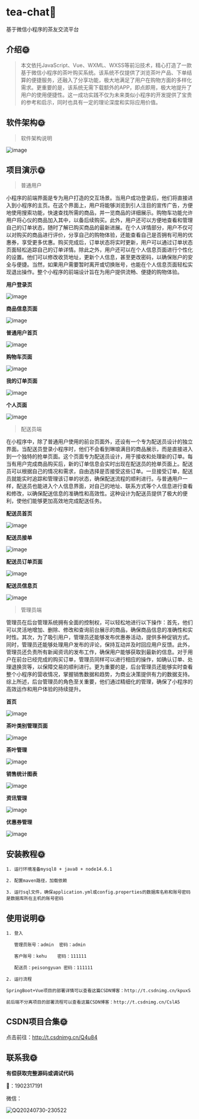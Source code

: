 # tea-chat🎂

基于微信小程序的茶友交流平台



## 介绍🌞

> 本文依托JavaScript、Vue、WXML、WXSS等前沿技术，精心打造了一款基于微信小程序的茶叶购买系统。该系统不仅提供了浏览茶叶产品、下单结算的便捷服务，还融入了分享功能，极大地满足了用户在购物方面的多样化需求。更重要的是，该系统无需下载额外的APP，即点即用，极大地提升了用户的使用便捷性。这一成功实践不仅为未来类似小程序的开发提供了宝贵的参考和启示，同时也具有一定的理论深度和实际应用价值。

## 软件架构🌞

>  软件架构说明

![image](https://github.com/luooin/tea-chat/assets/85004172/b79a9124-2dee-40b6-8f97-b4c5181bb309)



## 项目演示🌞

> 普通用户

小程序的前端界面是专为用户打造的交互场景。当用户成功登录后，他们将直接进入到小程序的主页。在这个界面上，用户将能够浏览到引人注目的宣传广告，方便地使用搜索功能，快速查找所需的商品，并一览商品的详细展示。购物车功能允许用户将心仪的商品加入其中，以备后续购买。此外，用户还可以方便地查看和管理自己的订单状态，随时了解已购买商品的最新进展。在个人详情部分，用户不仅可以对购买的商品进行评价，分享自己的购物体验，还能查看自己是否拥有可用的优惠券，享受更多优惠。购买完成后，订单状态将实时更新，用户可以通过订单状态页面轻松追踪自己的订单详情。除此之外，用户还可以在个人信息页面进行个性化的设置。他们可以修改收货地址，更新个人信息，甚至更改密码，以确保账户的安全与便捷。当然，如果用户需要暂时离开或切换账号，也能在个人信息页面轻松实现退出操作。整个小程序的前端设计旨在为用户提供流畅、便捷的购物体验。

**用户登录页**

![image](https://github.com/luooin/tea-chat/assets/85004172/c77f5629-1de0-4e04-97fd-fe81b1b9dc7c)

**商品信息页面**

![image](https://github.com/luooin/tea-chat/assets/85004172/e575cb07-eb9a-4ad1-b1ed-f540f1353531)


**普通用户首页**

![image](https://github.com/luooin/tea-chat/assets/85004172/2a7994b2-13af-44be-8643-1d36eb04b7e6)

**购物车页面**

![image](https://github.com/luooin/tea-chat/assets/85004172/c17e64f4-87bc-40e3-a8e6-0f70be69a291)

**我的订单页面**

![image](https://github.com/luooin/tea-chat/assets/85004172/2d69e7f0-420b-4a8d-9a1c-b19976915810)

**个人页面**

![image](https://github.com/luooin/tea-chat/assets/85004172/f673f946-07d2-413f-aa4c-f39f6925a65e)



> 配送员端



在小程序中，除了普通用户使用的前台页面外，还设有一个专为配送员设计的独立界面。当配送员登录小程序时，他们不会看到琳琅满目的商品展示，而是直接进入到一个独特的抢单页面。这个页面专为配送员设计，用于接收和处理新的订单。每当有用户完成商品购买后，新的订单信息会实时出现在配送员的抢单页面上。配送员可以根据自己的情况和需求，自由选择是否接受这些订单。一旦接受订单，配送员就能实时追踪和管理该订单的状态，确保配送流程的顺利进行。与普通用户一样，配送员也能进入个人信息界面，对自己的地址、联系方式等个人信息进行查看和修改，以确保配送信息的准确性和高效性。这种设计为配送员提供了极大的便利，使他们能够更加高效地完成配送任务。

**配送员首页**

![image](https://github.com/luooin/tea-chat/assets/85004172/3a934ae3-31d0-4bac-9f7f-c87d9b681057)

**配送员接单**

![image](https://github.com/luooin/tea-chat/assets/85004172/82c63ad8-1903-4283-98e9-ca3babd5f3bf)

**配送员订单页面**

![image](https://github.com/luooin/tea-chat/assets/85004172/8738b673-aef4-4ba1-86ee-72ef88b76f9d)

**配送员信息页**

![image](https://github.com/luooin/tea-chat/assets/85004172/62ee07e2-7bd8-4f95-b7c7-687574437ff5)



> 管理员端



管理员在后台管理系统拥有全面的控制权，可以轻松地进行以下操作：首先，他们可以灵活地增加、删除、修改和查询前台展示的商品，确保商品信息的准确性和实时性。其次，为了吸引用户，管理员还能够发布优惠券活动，提供多种促销方式。同时，管理员还能够处理用户发布的评论，保持互动并及时回应用户反馈。此外，管理员还负责所有新闻资讯的发布工作，确保用户能够获取到最新的信息。对于用户在前台已经完成的购买订单，管理员同样可以进行相应的操作，如确认订单、处理退换货等，以保障交易的顺利进行。更为重要的是，后台管理员还能够实时查看整个小程序的营收情况，掌握销售数据和趋势，为商业决策提供有力的数据支持。综上所述，后台管理员的角色至关重要，他们通过精细化的管理，确保了小程序的高效运作和用户体验的持续提升。

**首页**

![image](https://github.com/luooin/tea-chat/assets/85004172/e1b8b503-1726-4b0e-87ef-2ba6b24ff07a)

**茶叶类别管理页面**

![image](https://github.com/luooin/tea-chat/assets/85004172/152bf31c-3bdb-49cd-a770-b9717cb4fde2)

**茶叶管理**

![image](https://github.com/luooin/tea-chat/assets/85004172/ed22c7a8-06c0-459f-acac-1ad1f09e54a4)

**销售统计图表**

![image](https://github.com/luooin/tea-chat/assets/85004172/41de1e85-64b0-4bdf-940a-0c2857f2b7a3)

**资讯管理**

![image](https://github.com/luooin/tea-chat/assets/85004172/6038df1e-343d-4510-9dc8-365cf06a3a4b)

**优惠券管理**

![image](https://github.com/luooin/tea-chat/assets/85004172/d8c4d9b5-c103-4130-a714-74bf54a45c71)



## 安装教程🌞

```
1. 运行环境准备mysql8 + java8 + node14.6.1

2. 配置maven路径，加载依赖

3. 运行sql文件，确保application.yml或config.properties的数据库名称和账号密码是数据库所在主机的账号密码
```



## 使用说明🌞

```
1. 登入

   管理员账号：admin	密码：admin
   
   客户账号：kehu	密码：111111

   配送员：peisongyuan 密码：111111

2. 运行流程

SpringBoot+Vue项目的部署详情可以查看这篇CSDN博客：http://t.csdnimg.cn/kpuxS

前后端不分离项目的部署流程可以查看这篇CSDN博客：http://t.csdnimg.cn/CslA5
```



## CSDN项目合集🌞

点击前往：http://t.csdnimg.cn/Q4u84



## 联系我🌞

**有偿获取完整源码或调试代码**

🐧：1902317191

微信：



![QQ20240730-230522](https://github.com/user-attachments/assets/88e5761c-c372-4608-b65c-a1bd4e27dad0)
